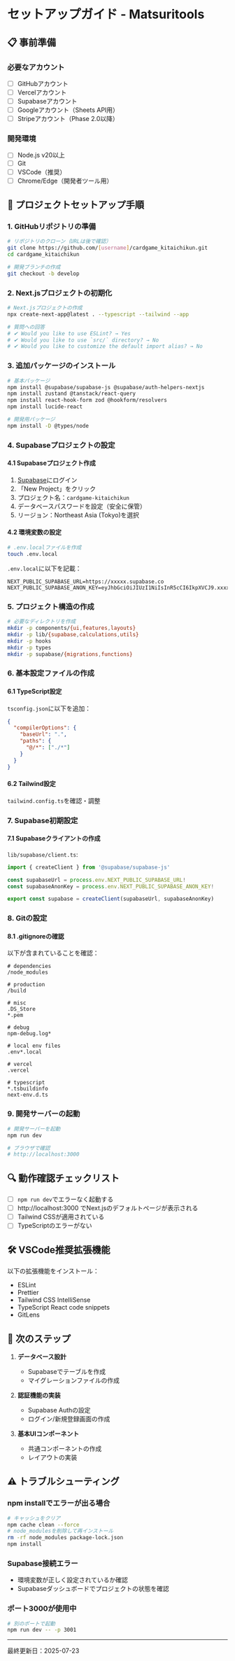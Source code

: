 # セットアップガイド - Matsuritools

## 📋 事前準備

### 必要なアカウント
- [ ] GitHubアカウント
- [ ] Vercelアカウント
- [ ] Supabaseアカウント
- [ ] Googleアカウント（Sheets API用）
- [ ] Stripeアカウント（Phase 2.0以降）

### 開発環境
- [ ] Node.js v20以上
- [ ] Git
- [ ] VSCode（推奨）
- [ ] Chrome/Edge（開発者ツール用）

## 🚀 プロジェクトセットアップ手順

### 1. GitHubリポジトリの準備

```bash
# リポジトリのクローン（URLは後で確認）
git clone https://github.com/[username]/cardgame_kitaichikun.git
cd cardgame_kitaichikun

# 開発ブランチの作成
git checkout -b develop
```

### 2. Next.jsプロジェクトの初期化

```bash
# Next.jsプロジェクトの作成
npx create-next-app@latest . --typescript --tailwind --app

# 質問への回答
# ✔ Would you like to use ESLint? → Yes
# ✔ Would you like to use `src/` directory? → No
# ✔ Would you like to customize the default import alias? → No
```

### 3. 追加パッケージのインストール

```bash
# 基本パッケージ
npm install @supabase/supabase-js @supabase/auth-helpers-nextjs
npm install zustand @tanstack/react-query
npm install react-hook-form zod @hookform/resolvers
npm install lucide-react

# 開発用パッケージ
npm install -D @types/node
```

### 4. Supabaseプロジェクトの設定

#### 4.1 Supabaseプロジェクト作成
1. [Supabase](https://supabase.com)にログイン
2. 「New Project」をクリック
3. プロジェクト名：`cardgame-kitaichikun`
4. データベースパスワードを設定（安全に保管）
5. リージョン：Northeast Asia (Tokyo)を選択

#### 4.2 環境変数の設定
```bash
# .env.localファイルを作成
touch .env.local
```

`.env.local`に以下を記載：
```
NEXT_PUBLIC_SUPABASE_URL=https://xxxxx.supabase.co
NEXT_PUBLIC_SUPABASE_ANON_KEY=eyJhbGciOiJIUzI1NiIsInR5cCI6IkpXVCJ9.xxxxx
```

### 5. プロジェクト構造の作成

```bash
# 必要なディレクトリを作成
mkdir -p components/{ui,features,layouts}
mkdir -p lib/{supabase,calculations,utils}
mkdir -p hooks
mkdir -p types
mkdir -p supabase/{migrations,functions}
```

### 6. 基本設定ファイルの作成

#### 6.1 TypeScript設定
`tsconfig.json`に以下を追加：
```json
{
  "compilerOptions": {
    "baseUrl": ".",
    "paths": {
      "@/*": ["./*"]
    }
  }
}
```

#### 6.2 Tailwind設定
`tailwind.config.ts`を確認・調整

### 7. Supabase初期設定

#### 7.1 Supabaseクライアントの作成
`lib/supabase/client.ts`:
```typescript
import { createClient } from '@supabase/supabase-js'

const supabaseUrl = process.env.NEXT_PUBLIC_SUPABASE_URL!
const supabaseAnonKey = process.env.NEXT_PUBLIC_SUPABASE_ANON_KEY!

export const supabase = createClient(supabaseUrl, supabaseAnonKey)
```

### 8. Gitの設定

#### 8.1 .gitignoreの確認
以下が含まれていることを確認：
```
# dependencies
/node_modules

# production
/build

# misc
.DS_Store
*.pem

# debug
npm-debug.log*

# local env files
.env*.local

# vercel
.vercel

# typescript
*.tsbuildinfo
next-env.d.ts
```

### 9. 開発サーバーの起動

```bash
# 開発サーバーを起動
npm run dev

# ブラウザで確認
# http://localhost:3000
```

## 🔍 動作確認チェックリスト

- [ ] `npm run dev`でエラーなく起動する
- [ ] http://localhost:3000 でNext.jsのデフォルトページが表示される
- [ ] Tailwind CSSが適用されている
- [ ] TypeScriptのエラーがない

## 🛠️ VSCode推奨拡張機能

以下の拡張機能をインストール：
- ESLint
- Prettier
- Tailwind CSS IntelliSense
- TypeScript React code snippets
- GitLens

## 📝 次のステップ

1. **データベース設計**
   - Supabaseでテーブルを作成
   - マイグレーションファイルの作成

2. **認証機能の実装**
   - Supabase Authの設定
   - ログイン/新規登録画面の作成

3. **基本UIコンポーネント**
   - 共通コンポーネントの作成
   - レイアウトの実装

## ⚠️ トラブルシューティング

### npm installでエラーが出る場合
```bash
# キャッシュをクリア
npm cache clean --force
# node_modulesを削除して再インストール
rm -rf node_modules package-lock.json
npm install
```

### Supabase接続エラー
- 環境変数が正しく設定されているか確認
- Supabaseダッシュボードでプロジェクトの状態を確認

### ポート3000が使用中
```bash
# 別のポートで起動
npm run dev -- -p 3001
```

---

最終更新日：2025-07-23